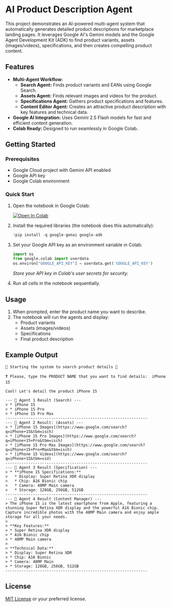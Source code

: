 # AI Product Description Agent

This project demonstrates an AI-powered multi-agent system that automatically generates detailed product descriptions for marketplace landing pages. It leverages Google AI's Gemini models and the Google Agent Development Kit (ADK) to find product variants, assets (images/videos), specifications, and then creates compelling product content.

## Features

- **Multi-Agent Workflow:**
  - **Search Agent:** Finds product variants and EANs using Google Search.
  - **Assets Agent:** Finds relevant images and videos for the product.
  - **Specifications Agent:** Gathers product specifications and features.
  - **Content Editor Agent:** Creates an attractive product description with key features and technical data.
- **Google AI Integration:** Uses Gemini 2.5 Flash models for fast and efficient content generation.
- **Colab Ready:** Designed to run seamlessly in Google Colab.

## Getting Started

### Prerequisites

- Google Cloud project with Gemini API enabled
- Google API key
- Google Colab environment

### Quick Start

1. Open the notebook in Google Colab:

   [![Open In Colab](https://colab.research.google.com/assets/colab-badge.svg)](https://colab.research.google.com/github/ricardoalmeidagrover/AI_Agent_Describe_Product/blob/main/AI_Agent_To_Describe_Product.ipynb)

2. Install the required libraries (the notebook does this automatically):

   ```python
   !pip install -q google-genai google-adk
   ```

3. Set your Google API key as an environment variable in Colab:

   ```python
   import os
   from google.colab import userdata
   os.environ["GOOGLE_API_KEY"] = userdata.get('GOOGLE_API_KEY')
   ```

   *Store your API key in Colab's user secrets for security.*

4. Run all cells in the notebook sequentially.

## Usage

1. When prompted, enter the product name you want to describe.
2. The notebook will run the agents and display:
   - Product variants
   - Assets (images/videos)
   - Specifications
   - Final product description

## Example Output

```
🚀 Starting the system to search product details 🚀

❓ Please, type the PRODUCT NAME that you want to find details:  iPhone 15

Cool! Let's detail the product iPhone 15

--- 📝 Agent 1 Result (Search) ---
> * iPhone 15
> * iPhone 15 Pro
> * iPhone 15 Pro Max
--------------------------------------------------------------
--- 📝 Agent 2 Result: (Assets) ---
> * [iPhone 15 Images](https://www.google.com/search?q=iPhone+15&tbm=isch)
> * [iPhone 15 Pro Images](https://www.google.com/search?q=iPhone+15+Pro&tbm=isch)
> * [iPhone 15 Pro Max Images](https://www.google.com/search?q=iPhone+15+Pro+Max&tbm=isch)
> * [iPhone 15 Videos](https://www.google.com/search?q=iPhone+15&tbm=vid)
--------------------------------------------------------------
--- 📝 Agent 3 Result (Specification) ---
> * **iPhone 15 Specifications:**
>   * Display: Super Retina XDR display
>   * Chip: A16 Bionic chip
>   * Camera: 48MP Main camera
>   * Storage: 128GB, 256GB, 512GB
--------------------------------------------------------------
--- 📝 Agent 4 Result (Content Manager) ---
> The iPhone 15 is the latest smartphone from Apple, featuring a stunning Super Retina XDR display and the powerful A16 Bionic chip. Capture incredible photos with the 48MP Main camera and enjoy ample storage for all your needs.
>
> **Key Features:**
> * Super Retina XDR display
> * A16 Bionic chip
> * 48MP Main camera
>
> **Technical Data:**
> * Display: Super Retina XDR
> * Chip: A16 Bionic
> * Camera: 48MP Main
> * Storage: 128GB, 256GB, 512GB
--------------------------------------------------------------
```

## License

[MIT License](LICENSE) or your preferred license.
